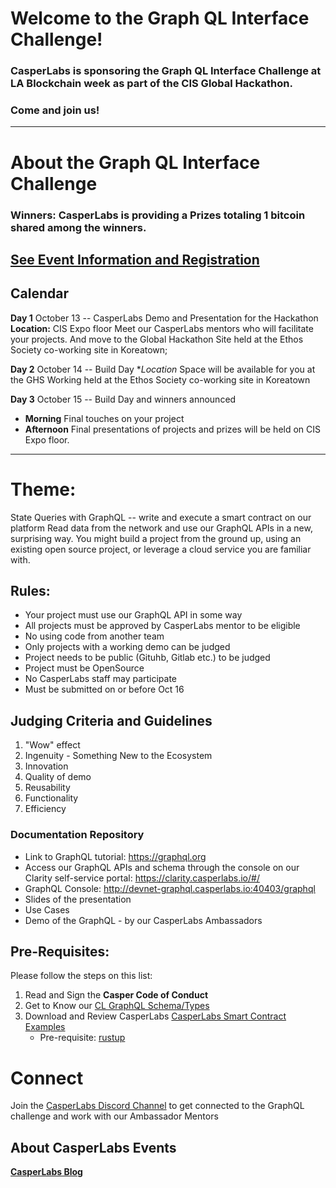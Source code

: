 # Welcome to the Graph QL Interface Challenge!

### CasperLabs is sponsoring the Graph QL Interface Challenge at LA Blockchain week as part of the CIS Global Hackathon. 
### Come and join us!
***

# About the Graph QL Interface Challenge 
### Winners: CasperLabs is providing a Prizes totaling **1 bitcoin** shared among the winners.

## [See Event Information and Registration](https://www.eventbrite.com/e/the-global-hackathon-los-angeles-blockchain-week-tickets-64574824037)

## Calendar
**Day 1**  October 13 -- CasperLabs Demo and Presentation for the Hackathon 
**Location:**  CIS Expo floor 
Meet our CasperLabs mentors who will facilitate your projects.
And move to the Global Hackathon Site held at the Ethos Society co-working site in Koreatown; 

**Day 2**  October 14  -- Build Day
**Location* Space will be available for you at the GHS Working held at the Ethos Society co-working site in Koreatown 

**Day 3** October 15 -- Build Day and winners announced 
* **Morning** Final touches on your project
* **Afternoon** Final presentations of projects and prizes will be held on CIS Expo floor.
* ***

# Theme:
State Queries with GraphQL -- write and execute a smart contract on our platform 
Read data from the network and use our GraphQL APIs in a new, surprising way. You might build a project from the ground up, using an existing open source project, or leverage a cloud service you are familiar with.

## Rules:
- Your project must use our GraphQL API in some way
- All projects must be approved by CasperLabs mentor to be eligible
- No using code from another team
- Only projects with a working demo can be judged
- Project needs to be public (Gituhb, Gitlab etc.) to be judged
- Project must be OpenSource
- No CasperLabs staff may participate
- Must be submitted on or before Oct 16

## **Judging Criteria** and Guidelines 
1. "Wow" effect
1. Ingenuity - Something New to the Ecosystem
1. Innovation
1. Quality of demo
1. Reusability
1. Functionality
1. Efficiency

### **Documentation Repository**
- Link to GraphQL tutorial: https://graphql.org 
- Access our GraphQL APIs and schema through the console on our Clarity self-service portal: https://clarity.casperlabs.io/#/ 
- GraphQL Console: http://devnet-graphql.casperlabs.io:40403/graphql
- Slides of the presentation
- Use Cases
- Demo of the GraphQL - by our CasperLabs Ambassadors

## Pre-Requisites: 
Please follow the steps on this list:
1. Read and Sign the **Casper Code of Conduct**
2. Get to Know our [CL GraphQL Schema/Types](https://casperlabs.atlassian.net/wiki/spaces/EN/pages/92176385/GraphQL+Schema+Types) 
3. Download and Review CasperLabs [CasperLabs Smart Contract Examples](https://github.com/CasperLabs/contract-examples/tree/master)
   - Pre-requisite: [rustup](https://rustup.rs/)

# Connect
Join the [CasperLabs Discord Channel](https://discord.gg/n9bBs8W) to get connected to the GraphQL challenge and work with our Ambassador Mentors 

## About CasperLabs Events
**[CasperLabs Blog](https://medium.com/casperlabs)**  




